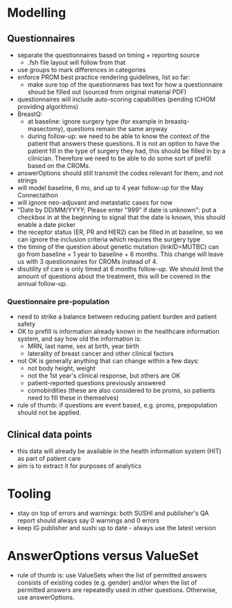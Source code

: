 # Modelling
## Questionnaires
* separate the questionnaires based on timing + reporting source
  * .fsh file layout will follow from that
* use groups to mark differences in categories
* enforce PROM best practice rendering guidelines, list so far:
  * make sure top of the questionnares has text for how a questionnaire shoud be filled out (sourced from original material PDF)
* questionnaires will include auto-scoring capabilities (pending ICHOM providing algorithms)
* BreastQ:
  * at baseline: ignore surgery type  (for example in breastq-masectomy), questions remain the same anyway
  * during follow-up: we need to be able to know the context of the patient that answers these questions. It is not an option to have the patient fill in the type of surgery they had, this should be filled in by a clinician. Therefore we need to be able to do some sort of prefill based on the CROMs. 
* answerOptions should still transmit the codes relevant for them, and not strings
* will model baseline, 6 mo, and up to 4 year follow-up for the May Connectathon
* will ignore neo-adjuvant and metastatic cases for now
* "Date by DD/MM/YYYY; Please enter "999" if date is unknown": put a checkbox in at the beginning to signal that the date is known, this should enable a date picker
* the receptor status (ER, PR and HER2) can be filled in at baseline, so we can ignore the inclusion criteria which requires the surgery type 
* the timing of the question about genetic mutation (linkID=MUTBC) can go from baseline + 1 year to baseline + 6 months. This change will leave us with 3 questionnaires for CROMs instead of 4.
* disutility of care is only timed at 6 months follow-up. We should limit the amount of questions about the treatment, this will be covered in the annual follow-up.

### Questionnaire pre-population
* need to strike a balance between reducing patient burden and patient safety
* OK to prefill is information already known in the healthcare information system, and say how old the information is:
  * MRN, last name, sex at birth, year birth
  * laterality of breast cancer and other clinical factors
* not OK is generally anything that can change within a few days: 
  * not body height, weight
  * not the 1st year's clinical response, but others are OK
  * patient-reported questions previously answered
  * comobirdities (these are also considered to be proms, so patients need to fill these in themselves)
* rule of thumb: if questions are event based, e.g. proms, prepopulation should not be applied. 

## Clinical data points
* this data will already be available in the health information system (HIT) as part of patient care
* aim is to extract it for purposes of analytics

# Tooling
* stay on top of errors and warnings: both SUSHI and publisher's QA report should always say 0 warnings and 0 errors
* keep IG publisher and sushi up to date - always use the latest version

# AnswerOptions versus ValueSet
* rule of thumb is: use ValueSets when the list of permitted answers consists of existing codes (e.g. gender) and/or when the list of permitted answers are repeatedly used in other questions. Otherwise, use answerOptions.
